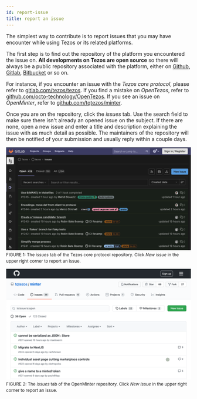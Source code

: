 ```yaml
---
id: report-issue
title: report an issue
---
```


The simplest way to contribute is to report issues that you may have encounter while using Tezos or its related platforms. 

The first step is to find out the repository of the platform you encountered the issue on. **All developments on Tezos are open source** so there will always be a public repository associated with the platform, either on [Github](https://github.com), [Gitlab](https://gitlab.com), [Bitbucket](https://bitbucket.com) or so on.

For instance, if you encounter an issue with the _Tezos core protocol_, please refer to [gitlab.com/tezos/tezos](https://gitlab.com/tezos/tezos). If you find a mistake on _OpenTezos_, refer to [github.com/octo-technology/OpenTezos](https://github.com/octo-technology/OpenTezos). If you see an issue on _OpenMinter_, refer to [github.com/tqtezos/minter](https://github.com/tqtezos/minter).

Once you are on the repository, click the _issues_ tab. Use the search field to make sure there isn't already an opened issue on the subject. If there are none, open a new issue and enter a title and description explaining the issue with as much detail as possible. The maintainers of the repository will then be notified of your submission and usually reply within a couple days.

![](../../static/img/contribute/gitlab-tezos.png)
<small className="figure">FIGURE 1: The _issues_ tab of the Tezos core protocol repository. Click _New issue_ in the upper right corner to report an issue.</small>

![](../../static/img/contribute/github-minter.png)
<small className="figure">FIGURE 2: The _issues_ tab of the OpenMinter repository. Click _New issue_ in the upper right corner to report an issue.</small>